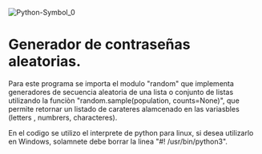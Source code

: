 
![Python-Symbol_0](https://github.com/wobistdu003/passwd.py/assets/110427600/d18bb362-f81f-416a-b0e9-5d222041ead6)

# Generador de contraseñas aleatorias.

Para este programa se importa el modulo "random" que implementa generadores de secuencia aleatoria de una lista o conjunto de listas
utilizando la funciòn "random.sample(population, counts=None)", que permite retornar un listado de carateres alamcenado en las variasbles 
(letters , numbrers, characteres).

En el codigo se utilizo el interprete de python para linux, si desea utilizarlo en Windows, solamnete debe borrar la linea
"#! /usr/bin/python3".


